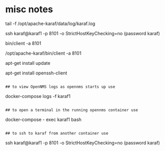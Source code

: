 # misc notes

 tail -f /opt/apache-karaf/data/log/karaf.log
 
 ssh karaf@karaf1 -p 8101  -o StrictHostKeyChecking=no
 (password karaf)
 
 bin/client -a 8101
 
/opt/apache-karaf/bin/client -a 8101
 
apt-get install update
  
apt-get install openssh-client


```

## to view OpenNMS logs as opennms starts up use

```
 docker-compose logs -f karaf1 
```

## to open a terminal in the running opennms container use

```
docker-compose - exec karaf1 bash
```

## to ssh to karaf from another container use
```
ssh karaf@karaf1 -p 8101  -o StrictHostKeyChecking=no
(password karaf)
```

